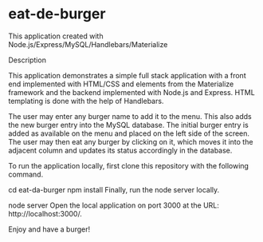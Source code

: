 # eat-de-burger

 This application  created with Node.js/Express/MySQL/Handlebars/Materialize

Description

This application demonstrates a simple full stack application with a front end implemented with HTML/CSS and elements from the Materialize framework and the backend implemented with Node.js and Express. HTML templating is done with the help of Handlebars.

The user may enter any burger name to add it to the menu. This also adds the new burger entry into the MySQL database. The initial burger entry is added as available on the menu and placed on the left side of the screen. The user may then eat any burger by clicking on it, which moves it into the adjacent column and updates its status accordingly in the database.

To run the application locally, first clone this repository with the following command.

cd eat-da-burger
npm install
Finally, run the node server locally.

node server
Open the local application on port 3000 at the URL: http://localhost:3000/.

Enjoy and have a burger!
